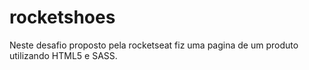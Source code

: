 # rocketshoes

Neste desafio proposto pela rocketseat fiz uma pagina de um produto utilizando HTML5 e SASS.
